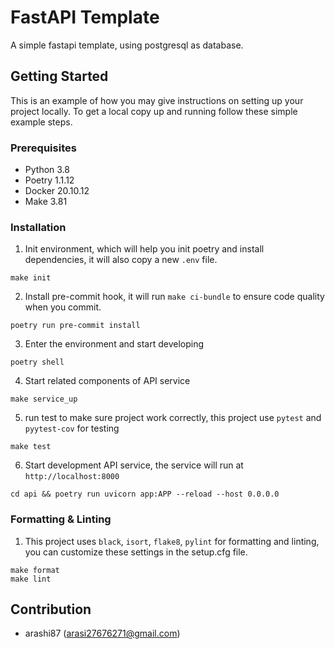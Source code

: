 # FastAPI Template

A simple fastapi template, using postgresql as database.

## Getting Started

This is an example of how you may give instructions on setting up your project locally. To get a local copy up and running follow these simple example steps.

### Prerequisites

- Python 3.8
- Poetry 1.1.12
- Docker 20.10.12
- Make 3.81

### Installation

1. Init environment, which will help you init poetry and install dependencies, it will also copy a new `.env` file.
```
make init
```

2. Install pre-commit hook, it will run `make ci-bundle` to ensure code quality when you commit.
```
poetry run pre-commit install
```

3. Enter the environment and start developing
```
poetry shell
```

4. Start related components of API service
```
make service_up
```

5. run test to make sure project work correctly, this project use `pytest` and `pyytest-cov` for testing
```
make test
```

6. Start development API service, the service will run at `http://localhost:8000`
```
cd api && poetry run uvicorn app:APP --reload --host 0.0.0.0 
```

### Formatting & Linting

1. This project uses `black`, `isort`, `flake8`, `pylint` for formatting and linting, you can customize these settings in the setup.cfg file.

```
make format
make lint
```

## Contribution

* arashi87 ([arasi27676271@gmail.com](arasi27676271@gmail.com))